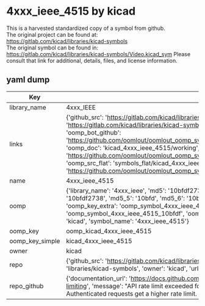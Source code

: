 # 4xxx_ieee_4515 by kicad  
This is a harvested standardized copy of a symbol from github.  
The original project can be found at:  
https://gitlab.com/kicad/libraries/kicad-symbols  
The original symbol can be found in:
https://gitlab.com/kicad/libraries/kicad-symbols/Video.kicad_sym
Please consult that link for additional, details, files, and license information.  
## yaml dump  
| Key | Value |  
| --- | --- |  
| library_name | 4xxx_IEEE |  
| links | {'github_src': 'https://gitlab.com/kicad/libraries/kicad-symbols/Video.kicad_sym', 'github_src_repo': 'https://gitlab.com/kicad/libraries/kicad-symbols', 'oomp_bot': 'kicad_4xxx_ieee_4515/working', 'oomp_bot_github': 'https://github.com/oomlout/oomlout_oomp_symbol_bot/tree/main/kicad_4xxx_ieee_4515/working', 'oomp_doc': 'kicad_4xxx_ieee_4515/working', 'oomp_doc_github': 'https://github.com/oomlout/oomlout_oomp_symbol_doc/tree/main/kicad_4xxx_ieee_4515/working', 'oomp_src_flat': 'symbols_flat/kicad_4xxx_ieee_4515/working', 'oomp_src_flat_github': 'https://github.com/oomlout/oomlout_oomp_symbol_src/tree/main/kicad_4xxx_ieee_4515/working'} |  
| name | 4xxx_ieee_4515 |  
| oomp | {'library_name': '4xxx_ieee', 'md5': '10bfdf273840824b203e71a6cb18f634', 'md5_10': '10bfdf2738', 'md5_5': '10bfd', 'md5_6': '10bfdf', 'oomp_key': 'oomp_4xxx_ieee_4515', 'oomp_key_extra': 'oomp_symbol_4xxx_ieee_4515', 'oomp_key_full': 'oomp_symbol_4xxx_ieee_4515_10bfdf', 'oomp_key_simple': '4xxx_ieee_4515', 'owner_name': 'kicad', 'symbol_name': '4xxx_ieee_4515'} |  
| oomp_key | oomp_kicad_4xxx_ieee_4515 |  
| oomp_key_simple | kicad_4xxx_ieee_4515 |  
| owner | kicad |  
| repo | {'github_src': 'https://gitlab.com/kicad/libraries/kicad-symbols/Video.kicad_sym', 'name': 'libraries/kicad-symbols', 'owner': 'kicad', 'url': 'https://gitlab.com/kicad/libraries/kicad-symbols'} |  
| repo_github | {'documentation_url': 'https://docs.github.com/rest/overview/resources-in-the-rest-api#rate-limiting', 'message': "API rate limit exceeded for 84.66.173.59. (But here's the good news: Authenticated requests get a higher rate limit. Check out the documentation for more details.)"} |  


